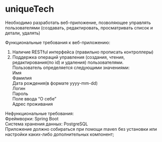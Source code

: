 # uniqueTech
Необходимо разработать веб-приложение, позволяющее управлять пользователями (создавать, редактировать, просматривать список и детали, удалять)<br/>
 
Функциональные требования к веб-приложению:<br/>
1.   Наличие RESTful интерфейса (правильно прописать контроллеры)<br/>
2.   Поддержка операций управления (создания, чтения, редактирования(по id) и удаления) пользователями.<br/>
Пользователь определяется следующими значениями:	<br/>
Имя<br/>
Фамилия<br/>
Дата рождения(в формате yyyy-mm-dd)<br/>
Логин<br/>
Пароль<br/>
Поле ввода “О себе”<br/>
Адрес проживания<br/>
 
Нефункциональные требования:<br/>
Фреймворки: Spring Boot<br/>
Система хранения данных: PostgreSQL<br/>
Приложение должно собираться при помощи maven без установки или настройки каких-либо дополнительных компонент;<br/>
